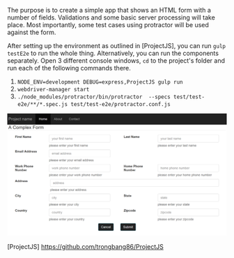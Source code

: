 The purpose is to create a simple app that shows an HTML form with a number of fields. Validations and some basic server processing will take place. Most importantly, some test cases using protractor will be used against the form.

After setting up the environment as outlined in [ProjectJS], you can run `gulp testE2e` to run the whole thing. Alternatively, you can run the components separately. Open 3 different console windows, `cd` to the project's folder and run each of the following commands there.

1. `NODE_ENV=development DEBUG=express,ProjectJS gulp run`
2. `webdriver-manager start`
3. `./node_modules/protractor/bin/protractor  --specs test/test-e2e/**/*.spec.js test/test-e2e/protractor.conf.js`

![Alt screenshot](docs/screenshot.PNG?raw=true)

[ProjectJS] https://github.com/trongbang86/ProjectJS